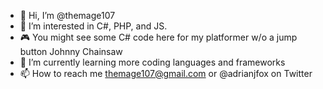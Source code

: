 - 👋 Hi, I’m @themage107
- 👀 I’m interested in C#, PHP, and JS.
- 🎮 You might see some C# code here for my platformer w/o a jump button Johnny Chainsaw
- 🌱 I’m currently learning more coding languages and frameworks
- 📫 How to reach me themage107@gmail.com or @adrianjfox on Twitter

<!---
themage107/themage107 is a ✨ special ✨ repository because its `README.md` (this file) appears on your GitHub profile.
You can click the Preview link to take a look at your changes.
--->
